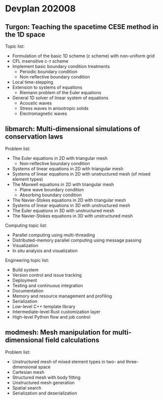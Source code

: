 # Devplan 202008

## Turgon: Teaching the spacetime CESE method in the 1D space

Topic list:
* Formulation of the basic 1D scheme (c scheme) with non-uniform grid
* CFL insensitive c-$\tau$ scheme
* Implement basic boundary condition treatments
    * Periodic boundary condition
    * Non-reflective boundary condition
* Local time-stepping
* Extension to systems of equations
    * Riemann problem of the Euler equations
* General 1D solver of linear system of equations
    * Acoustic waves
    * Stress waves in anisotropic solids
    * Electromagnetic waves

## libmarch: Multi-dimensional simulations of conservation laws

Problem list:
* The Euler equations in 2D with triangular mesh
    * Non-reflective boundary condition
* Systems of linear equations in 2D with triangular mesh
* Systems of linear equations in 2D with unstructured mesh (of mixed element types)
* The Maxwell equations in 2D with triangular mesh
    * Plane wave boundary condition
    * Absorbing boundary condition
* The Navier-Stokes equations in 2D with triangular mesh
* Systems of linear equations in 3D with unstructured mesh
* The Euler equations in 3D with unstructured mesh
* The Navier-Stokes equations in 3D with unstructured mesh

Computing topic list:
* Parallel computing using multi-threading
* Distributed-memory parallel computing using message passing
* Visualization
* In situ analysis and visualization

Engineering topic list:
* Build system
* Version control and issue tracking
* Deployment
* Testing and continuous integration
* Documentation
* Memory and resource management and profiling
* Serialization
* Low-level C++ template library
* Intermediate-level Rust customization layer
* High-level Python flow and job control

## modmesh: Mesh manipulation for multi-dimensional field calculations

Problem list:
* Unstructured mesh of mixed element types in two- and three-dimensional space
* Cartesian mesh
* Structured mesh with body fitting
* Unstructured mesh generation
* Spatial search
* Serialization and deserialization
